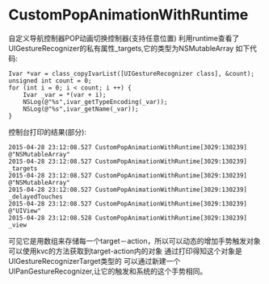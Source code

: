 # CustomPopAnimationWithRuntime
自定义导航控制器POP动画切换控制器(支持任意位置)
利用runtime查看了UIGestureRecognizer的私有属性_targets,它的类型为NSMutableArray
如下代码:

    Ivar *var = class_copyIvarList([UIGestureRecognizer class], &count);
    unsigned int count = 0;
    for (int i = 0; i < count; i ++) {
        Ivar _var = *(var + i);
        NSLog(@"%s",ivar_getTypeEncoding(_var));
        NSLog(@"%s",ivar_getName(_var));
    }
    
控制台打印的结果(部分):

```
2015-04-28 23:12:08.527 CustomPopAnimationWithRuntime[3029:130239] @"NSMutableArray"
2015-04-28 23:12:08.527 CustomPopAnimationWithRuntime[3029:130239] _targets
2015-04-28 23:12:08.527 CustomPopAnimationWithRuntime[3029:130239] @"NSMutableArray"
2015-04-28 23:12:08.527 CustomPopAnimationWithRuntime[3029:130239] _delayedTouches
2015-04-28 23:12:08.527 CustomPopAnimationWithRuntime[3029:130239] @"UIView"
2015-04-28 23:12:08.528 CustomPopAnimationWithRuntime[3029:130239] _view
```

可见它是用数组来存储每一个target－action，所以可以动态的增加手势触发对象
可以使用kvc的方法获取到target-action内的对象
通过打印得知这个对象是UIGestureRecognizerTarget类型的
可以通过新建一个UIPanGestureRecognizer,让它的触发和系统的这个手势相同。
